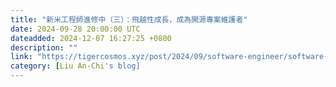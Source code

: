 ```yaml
---
title: "新米工程師進修中（三）：飛越性成長，成為開源專案維護者"
date: 2024-09-28 20:00:00 UTC
dateadded: 2024-12-07 16:27:25 +0800
description: ""
link: "https://tigercosmos.xyz/post/2024/09/software-engineer/software-engineer-grow-up-3/"
category: [Liu An-Chi's blog]
---
```

